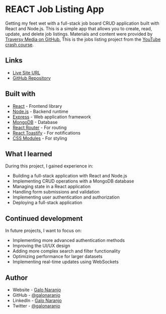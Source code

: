 # REACT Job Listing App

Getting my feet wet with a full-stack job board CRUD application built with React and Node.js. This is a simple app that allows you to create, read, update, and delete job listings. Materials and content were provided by [Traversy Media on GitHub.](https://github.com/bradtraversy/job-listing-react-nodejs) This is the jobs listing project from the [YouTube crash course](https://youtu.be/LDB4uaJ87e0).

## Links

- [Live Site URL](#)
- [GitHub Repository](https://github.com/galonaranjo/jobListing-react)

## Built with

- [React](https://reactjs.org/) - Frontend library
- [Node.js](https://nodejs.org/) - Backend runtime
- [Express](https://expressjs.com/) - Web application framework
- [MongoDB](https://www.mongodb.com/) - Database
- [React Router](https://reactrouter.com/) - For routing
- [React Toastify](https://fkhadra.github.io/react-toastify/) - For notifications
- [CSS Modules](https://github.com/css-modules/css-modules) - For styling

## What I learned

During this project, I gained experience in:

- Building a full-stack application with React and Node.js
- Implementing CRUD operations with a MongoDB database
- Managing state in a React application
- Handling form submissions and validation
- Implementing user authentication and authorization
- Deploying a full-stack application

## Continued development

In future projects, I want to focus on:

- Implementing more advanced authentication methods
- Improving the UI/UX design
- Adding more complex search and filter functionality
- Optimizing performance for larger datasets
- Implementing real-time updates using WebSockets

## Author

- Website - [Galo Naranjo](https://galos.work)
- GitHub - [@galonaranjo](https://github.com/galonaranjo)
- LinkedIn - [Galo Naranjo](https://www.linkedin.com/in/galonaranjo/)
- Twitter - [@galonaranjo](https://twitter.com/galonaranjo_)

```

```
